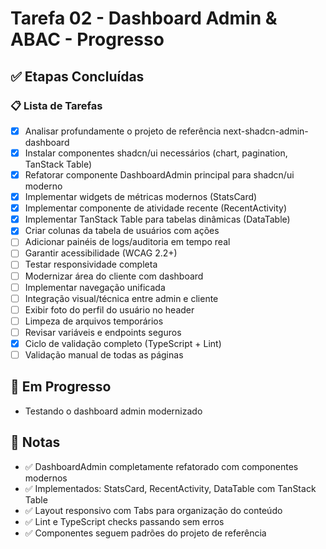# Tarefa 02 - Dashboard Admin & ABAC - Progresso

## ✅ Etapas Concluídas

### 📋 Lista de Tarefas
- [x] Analisar profundamente o projeto de referência next-shadcn-admin-dashboard
- [x] Instalar componentes shadcn/ui necessários (chart, pagination, TanStack Table)  
- [x] Refatorar componente DashboardAdmin principal para shadcn/ui moderno
- [x] Implementar widgets de métricas modernos (StatsCard)
- [x] Implementar componente de atividade recente (RecentActivity)
- [x] Implementar TanStack Table para tabelas dinâmicas (DataTable)
- [x] Criar colunas da tabela de usuários com ações
- [ ] Adicionar painéis de logs/auditoria em tempo real
- [ ] Garantir acessibilidade (WCAG 2.2+)
- [ ] Testar responsividade completa
- [ ] Modernizar área do cliente com dashboard
- [ ] Implementar navegação unificada
- [ ] Integração visual/técnica entre admin e cliente
- [ ] Exibir foto do perfil do usuário no header
- [ ] Limpeza de arquivos temporários
- [ ] Revisar variáveis e endpoints seguros
- [x] Ciclo de validação completo (TypeScript + Lint)
- [ ] Validação manual de todas as páginas

## 🔄 Em Progresso
- Testando o dashboard admin modernizado

## 📝 Notas
- ✅ DashboardAdmin completamente refatorado com componentes modernos
- ✅ Implementados: StatsCard, RecentActivity, DataTable com TanStack Table
- ✅ Layout responsivo com Tabs para organização do conteúdo
- ✅ Lint e TypeScript checks passando sem erros
- ✅ Componentes seguem padrões do projeto de referência
